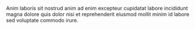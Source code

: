 Anim laboris sit nostrud anim ad enim excepteur cupidatat labore incididunt magna dolore quis dolor nisi et reprehenderit eiusmod mollit minim id labore sed voluptate commodo irure.